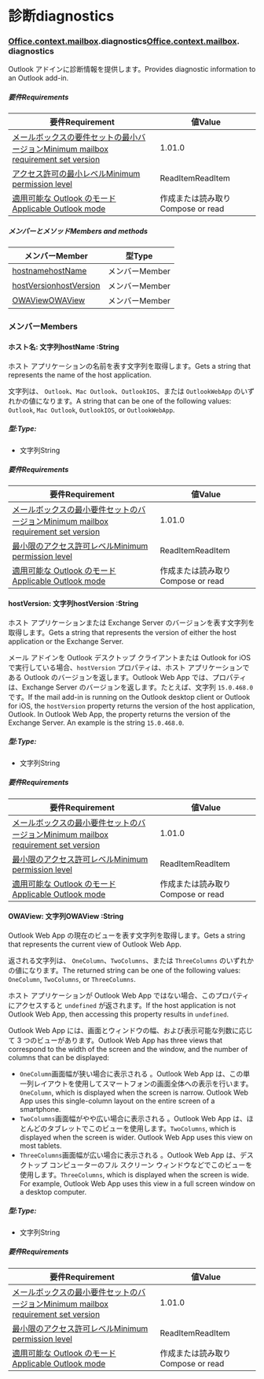 
# <a name="diagnostics"></a><span data-ttu-id="e75a6-101">診断</span><span class="sxs-lookup"><span data-stu-id="e75a6-101">diagnostics</span></span>

### <span data-ttu-id="e75a6-p101">[Office](Office.md)[.context](Office.context.md)[.mailbox](Office.context.mailbox.md).diagnostics</span><span class="sxs-lookup"><span data-stu-id="e75a6-p101">[Office](Office.md)[.context](Office.context.md)[.mailbox](Office.context.mailbox.md). diagnostics</span></span>

<span data-ttu-id="e75a6-104">Outlook アドインに診断情報を提供します。</span><span class="sxs-lookup"><span data-stu-id="e75a6-104">Provides diagnostic information to an Outlook add-in.</span></span>

##### <a name="requirements"></a><span data-ttu-id="e75a6-105">要件</span><span class="sxs-lookup"><span data-stu-id="e75a6-105">Requirements</span></span>

|<span data-ttu-id="e75a6-106">要件</span><span class="sxs-lookup"><span data-stu-id="e75a6-106">Requirement</span></span>| <span data-ttu-id="e75a6-107">値</span><span class="sxs-lookup"><span data-stu-id="e75a6-107">Value</span></span>|
|---|---|
|[<span data-ttu-id="e75a6-108">メールボックスの要件セットの最小バージョン</span><span class="sxs-lookup"><span data-stu-id="e75a6-108">Minimum mailbox requirement set version</span></span>](/javascript/office/requirement-sets/outlook-api-requirement-sets)| <span data-ttu-id="e75a6-109">1.0</span><span class="sxs-lookup"><span data-stu-id="e75a6-109">1.0</span></span>|
|[<span data-ttu-id="e75a6-110">アクセス許可の最小レベル</span><span class="sxs-lookup"><span data-stu-id="e75a6-110">Minimum permission level</span></span>](https://docs.microsoft.com/outlook/add-ins/understanding-outlook-add-in-permissions)| <span data-ttu-id="e75a6-111">ReadItem</span><span class="sxs-lookup"><span data-stu-id="e75a6-111">ReadItem</span></span>|
|[<span data-ttu-id="e75a6-112">適用可能な Outlook のモード</span><span class="sxs-lookup"><span data-stu-id="e75a6-112">Applicable Outlook mode</span></span>](https://docs.microsoft.com/outlook/add-ins/#extension-points)| <span data-ttu-id="e75a6-113">作成または読み取り</span><span class="sxs-lookup"><span data-stu-id="e75a6-113">Compose or read</span></span>|

##### <a name="members-and-methods"></a><span data-ttu-id="e75a6-114">メンバーとメソッド</span><span class="sxs-lookup"><span data-stu-id="e75a6-114">Members and methods</span></span>

| <span data-ttu-id="e75a6-115">メンバー</span><span class="sxs-lookup"><span data-stu-id="e75a6-115">Member</span></span> | <span data-ttu-id="e75a6-116">型</span><span class="sxs-lookup"><span data-stu-id="e75a6-116">Type</span></span> |
|--------|------|
| [<span data-ttu-id="e75a6-117">hostname</span><span class="sxs-lookup"><span data-stu-id="e75a6-117">hostName</span></span>](#hostname-string) | <span data-ttu-id="e75a6-118">メンバー</span><span class="sxs-lookup"><span data-stu-id="e75a6-118">Member</span></span> |
| [<span data-ttu-id="e75a6-119">hostVersion</span><span class="sxs-lookup"><span data-stu-id="e75a6-119">hostVersion</span></span>](#hostversion-string) | <span data-ttu-id="e75a6-120">メンバー</span><span class="sxs-lookup"><span data-stu-id="e75a6-120">Member</span></span> |
| [<span data-ttu-id="e75a6-121">OWAView</span><span class="sxs-lookup"><span data-stu-id="e75a6-121">OWAView</span></span>](#owaview-string) | <span data-ttu-id="e75a6-122">メンバー</span><span class="sxs-lookup"><span data-stu-id="e75a6-122">Member</span></span> |

### <a name="members"></a><span data-ttu-id="e75a6-123">メンバー</span><span class="sxs-lookup"><span data-stu-id="e75a6-123">Members</span></span>

####  <a name="hostname-string"></a><span data-ttu-id="e75a6-124">ホスト名: 文字列</span><span class="sxs-lookup"><span data-stu-id="e75a6-124">hostName :String</span></span>

<span data-ttu-id="e75a6-125">ホスト アプリケーションの名前を表す文字列を取得します。</span><span class="sxs-lookup"><span data-stu-id="e75a6-125">Gets a string that represents the name of the host application.</span></span>

<span data-ttu-id="e75a6-126">文字列は、 `Outlook`、`Mac Outlook`、`OutlookIOS`、または `OutlookWebApp` のいずれかの値になります。</span><span class="sxs-lookup"><span data-stu-id="e75a6-126">A string that can be one of the following values: `Outlook`, `Mac Outlook`, `OutlookIOS`, or `OutlookWebApp`.</span></span>

##### <a name="type"></a><span data-ttu-id="e75a6-127">型:</span><span class="sxs-lookup"><span data-stu-id="e75a6-127">Type:</span></span>

*   <span data-ttu-id="e75a6-128">文字列</span><span class="sxs-lookup"><span data-stu-id="e75a6-128">String</span></span>

##### <a name="requirements"></a><span data-ttu-id="e75a6-129">要件</span><span class="sxs-lookup"><span data-stu-id="e75a6-129">Requirements</span></span>

|<span data-ttu-id="e75a6-130">要件</span><span class="sxs-lookup"><span data-stu-id="e75a6-130">Requirement</span></span>| <span data-ttu-id="e75a6-131">値</span><span class="sxs-lookup"><span data-stu-id="e75a6-131">Value</span></span>|
|---|---|
|[<span data-ttu-id="e75a6-132">メールボックスの最小要件セットのバージョン</span><span class="sxs-lookup"><span data-stu-id="e75a6-132">Minimum mailbox requirement set version</span></span>](/javascript/office/requirement-sets/outlook-api-requirement-sets)| <span data-ttu-id="e75a6-133">1.0</span><span class="sxs-lookup"><span data-stu-id="e75a6-133">1.0</span></span>|
|[<span data-ttu-id="e75a6-134">最小限のアクセス許可レベル</span><span class="sxs-lookup"><span data-stu-id="e75a6-134">Minimum permission level</span></span>](https://docs.microsoft.com/outlook/add-ins/understanding-outlook-add-in-permissions)| <span data-ttu-id="e75a6-135">ReadItem</span><span class="sxs-lookup"><span data-stu-id="e75a6-135">ReadItem</span></span>|
|[<span data-ttu-id="e75a6-136">適用可能な Outlook のモード</span><span class="sxs-lookup"><span data-stu-id="e75a6-136">Applicable Outlook mode</span></span>](https://docs.microsoft.com/outlook/add-ins/#extension-points)| <span data-ttu-id="e75a6-137">作成または読み取り</span><span class="sxs-lookup"><span data-stu-id="e75a6-137">Compose or read</span></span>|

####  <a name="hostversion-string"></a><span data-ttu-id="e75a6-138">hostVersion: 文字列</span><span class="sxs-lookup"><span data-stu-id="e75a6-138">hostVersion :String</span></span>

<span data-ttu-id="e75a6-139">ホスト アプリケーションまたは Exchange Server のバージョンを表す文字列を取得します。</span><span class="sxs-lookup"><span data-stu-id="e75a6-139">Gets a string that represents the version of either the host application or the Exchange Server.</span></span>

<span data-ttu-id="e75a6-p102">メール アドインを Outlook デスクトップ クライアントまたは Outlook for iOS で実行している場合、`hostVersion` プロパティは、ホスト アプリケーションである Outlook のバージョンを返します。Outlook Web App では、プロパティは、Exchange Server のバージョンを返します。たとえば、文字列 `15.0.468.0` です。</span><span class="sxs-lookup"><span data-stu-id="e75a6-p102">If the mail add-in is running on the Outlook desktop client or Outlook for iOS, the `hostVersion` property returns the version of the host application, Outlook. In Outlook Web App, the property returns the version of the Exchange Server. An example is the string `15.0.468.0`.</span></span>

##### <a name="type"></a><span data-ttu-id="e75a6-143">型:</span><span class="sxs-lookup"><span data-stu-id="e75a6-143">Type:</span></span>

*   <span data-ttu-id="e75a6-144">文字列</span><span class="sxs-lookup"><span data-stu-id="e75a6-144">String</span></span>

##### <a name="requirements"></a><span data-ttu-id="e75a6-145">要件</span><span class="sxs-lookup"><span data-stu-id="e75a6-145">Requirements</span></span>

|<span data-ttu-id="e75a6-146">要件</span><span class="sxs-lookup"><span data-stu-id="e75a6-146">Requirement</span></span>| <span data-ttu-id="e75a6-147">値</span><span class="sxs-lookup"><span data-stu-id="e75a6-147">Value</span></span>|
|---|---|
|[<span data-ttu-id="e75a6-148">メールボックスの最小要件セットのバージョン</span><span class="sxs-lookup"><span data-stu-id="e75a6-148">Minimum mailbox requirement set version</span></span>](/javascript/office/requirement-sets/outlook-api-requirement-sets)| <span data-ttu-id="e75a6-149">1.0</span><span class="sxs-lookup"><span data-stu-id="e75a6-149">1.0</span></span>|
|[<span data-ttu-id="e75a6-150">最小限のアクセス許可レベル</span><span class="sxs-lookup"><span data-stu-id="e75a6-150">Minimum permission level</span></span>](https://docs.microsoft.com/outlook/add-ins/understanding-outlook-add-in-permissions)| <span data-ttu-id="e75a6-151">ReadItem</span><span class="sxs-lookup"><span data-stu-id="e75a6-151">ReadItem</span></span>|
|[<span data-ttu-id="e75a6-152">適用可能な Outlook のモード</span><span class="sxs-lookup"><span data-stu-id="e75a6-152">Applicable Outlook mode</span></span>](https://docs.microsoft.com/outlook/add-ins/#extension-points)| <span data-ttu-id="e75a6-153">作成または読み取り</span><span class="sxs-lookup"><span data-stu-id="e75a6-153">Compose or read</span></span>|

####  <a name="owaview-string"></a><span data-ttu-id="e75a6-154">OWAView: 文字列</span><span class="sxs-lookup"><span data-stu-id="e75a6-154">OWAView :String</span></span>

<span data-ttu-id="e75a6-155">Outlook Web App の現在のビューを表す文字列を取得します。</span><span class="sxs-lookup"><span data-stu-id="e75a6-155">Gets a string that represents the current view of Outlook Web App.</span></span>

<span data-ttu-id="e75a6-156">返される文字列は、 `OneColumn`、`TwoColumns`、または `ThreeColumns` のいずれかの値になります。</span><span class="sxs-lookup"><span data-stu-id="e75a6-156">The returned string can be one of the following values: `OneColumn`, `TwoColumns`, or `ThreeColumns`.</span></span>

<span data-ttu-id="e75a6-157">ホスト アプリケーションが Outlook Web App ではない場合、このプロパティにアクセスすると `undefined` が返されます。</span><span class="sxs-lookup"><span data-stu-id="e75a6-157">If the host application is not Outlook Web App, then accessing this property results in `undefined`.</span></span>

<span data-ttu-id="e75a6-158">Outlook Web App には、画面とウィンドウの幅、および表示可能な列数に応じて 3 つのビューがあります。</span><span class="sxs-lookup"><span data-stu-id="e75a6-158">Outlook Web App has three views that correspond to the width of the screen and the window, and the number of columns that can be displayed:</span></span>

*   <span data-ttu-id="e75a6-p103">`OneColumn`画面幅が狭い場合に表示される 。Outlook Web App は、この単一列レイアウトを使用してスマートフォンの画面全体への表示を行います。</span><span class="sxs-lookup"><span data-stu-id="e75a6-p103">`OneColumn`, which is displayed when the screen is narrow. Outlook Web App uses this single-column layout on the entire screen of a smartphone.</span></span>
*   <span data-ttu-id="e75a6-p104">`TwoColumns`画面幅がやや広い場合に表示される 。Outlook Web App は、ほとんどのタブレットでこのビューを使用します。</span><span class="sxs-lookup"><span data-stu-id="e75a6-p104">`TwoColumns`, which is displayed when the screen is wider. Outlook Web App uses this view on most tablets.</span></span>
*   <span data-ttu-id="e75a6-p105">`ThreeColumns`画面幅が広い場合に表示される 。Outlook Web App は、デスクトップ コンピューターのフル スクリーン ウィンドウなどでこのビューを使用します。</span><span class="sxs-lookup"><span data-stu-id="e75a6-p105">`ThreeColumns`, which is displayed when the screen is wide. For example, Outlook Web App uses this view in a full screen window on a desktop computer.</span></span>

##### <a name="type"></a><span data-ttu-id="e75a6-165">型:</span><span class="sxs-lookup"><span data-stu-id="e75a6-165">Type:</span></span>

*   <span data-ttu-id="e75a6-166">文字列</span><span class="sxs-lookup"><span data-stu-id="e75a6-166">String</span></span>

##### <a name="requirements"></a><span data-ttu-id="e75a6-167">要件</span><span class="sxs-lookup"><span data-stu-id="e75a6-167">Requirements</span></span>

|<span data-ttu-id="e75a6-168">要件</span><span class="sxs-lookup"><span data-stu-id="e75a6-168">Requirement</span></span>| <span data-ttu-id="e75a6-169">値</span><span class="sxs-lookup"><span data-stu-id="e75a6-169">Value</span></span>|
|---|---|
|[<span data-ttu-id="e75a6-170">メールボックスの最小要件セットのバージョン</span><span class="sxs-lookup"><span data-stu-id="e75a6-170">Minimum mailbox requirement set version</span></span>](/javascript/office/requirement-sets/outlook-api-requirement-sets)| <span data-ttu-id="e75a6-171">1.0</span><span class="sxs-lookup"><span data-stu-id="e75a6-171">1.0</span></span>|
|[<span data-ttu-id="e75a6-172">最小限のアクセス許可レベル</span><span class="sxs-lookup"><span data-stu-id="e75a6-172">Minimum permission level</span></span>](https://docs.microsoft.com/outlook/add-ins/understanding-outlook-add-in-permissions)| <span data-ttu-id="e75a6-173">ReadItem</span><span class="sxs-lookup"><span data-stu-id="e75a6-173">ReadItem</span></span>|
|[<span data-ttu-id="e75a6-174">適用可能な Outlook のモード</span><span class="sxs-lookup"><span data-stu-id="e75a6-174">Applicable Outlook mode</span></span>](https://docs.microsoft.com/outlook/add-ins/#extension-points)| <span data-ttu-id="e75a6-175">作成または読み取り</span><span class="sxs-lookup"><span data-stu-id="e75a6-175">Compose or read</span></span>|